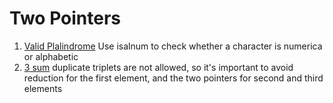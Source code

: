 # Two Pointers
1. [Valid Plalindrome](https://leetcode.com/problems/valid-palindrome)
   Use isalnum to check whether a character is numerica or alphabetic
1. [3 sum](https://leetcode.com/problems/3sum)
   duplicate triplets are not allowed, so it's important to avoid reduction for the first element, and the two pointers for second and third elements
   
